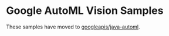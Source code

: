 # Google AutoML Vision Samples

These samples have moved to [googleapis/java-automl](https://github.com/googleapis/java-automl/tree/main/samples).
